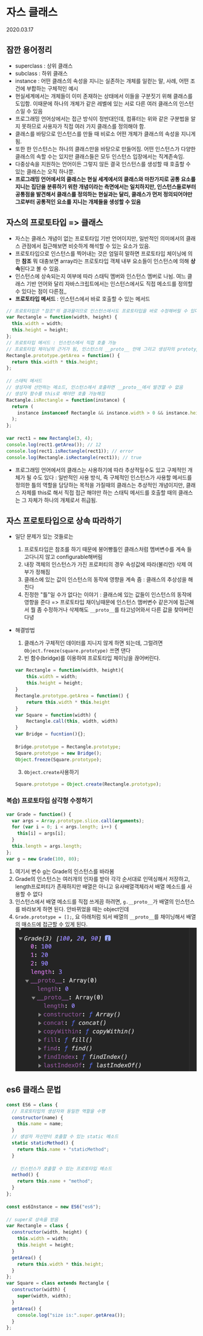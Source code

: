 # 자스 클래스

2020.03.17

## 잠깐 용어정리

- superclass : 상위 클래스
- subclass : 하위 클래스
- instance : 어떤 클래스의 속성을 지니는 실존하는 개체를 일컫는 말, 사례, 어떤 조건에 부합하는 구체적인 예시
- 현실세계에서는 개체들이 이미 존재하는 상태에서 이들을 구분짓기 위해 클래스를 도입함. 이때문에 하나의 개체가 같은 레벨에 있는 서로 다른 여러 클래스의 인스턴스일 수 있음
- 프로그래밍 언어상에서는 접근 방식이 정반대인데, 컴퓨터는 위와 같은 구분법을 알지 못하므로 사용자가 직접 여러 가지 클래스를 정의해야 함.
- 클래스를 바탕으로 인스턴스를 만들 때 비로소 어떤 개체가 클래스의 속성을 지니게 됨.
- 또한 한 인스턴스는 하나의 클래스만을 바탕으로 만들어짐. 어떤 인스턴스가 다양한 클래스의 속할 수는 있지만 클래스들은 모두 인스턴스 입장에서는 직계존속임.
- 다중상속을 지원하는 언어이든 그렇지 않든 결국 인스턴스를 생성할 때 호출할 수 있는 클래스는 오직 하나뿐.
- **프로그래밍 언어에서의 클래스는 현실 세계에서의 클래스와 마찬가지로 공통 요소를 지니는 집단을 분류하기 위한 개념이라는 측면에서는 일치하지만, 인스턴스들로부터 공통점을 발견해서 클래스를 정의하는 현실과는 달리, 클래스가 먼저 정의되어야만 그로부터 공통적인 요소를 지니는 개체들을 생성할 수 있음**

## 자스의 프로토타입 => 클래스

- 자스는 클래스 개념이 없는 프로토타입 기반 언어이지만, 일반적인 의미에서의 클래스 관점에서 접근해보면 비슷하게 해석할 수 있는 요소가 있음.
- 프로토타입으로 인스턴스를 찍어내는 것은 엄밀히 말하면 프로토타입 체이닝에 의한 **참조** 뭐 대충보면 array라는 프로토타입 객체 내부 요소들이 인스턴스에 의해 **상속**된다고 볼 수 있음.
- 인스턴스에 상속되는지 여부에 따라 스태틱 멤버와 인스턴스 멤버로 나뉨. 여느 클래스 기반 언어와 달리 자바스크립트에서는 인스턴스에서도 직접 메소드를 정의할 수 있다는 점이 다른점,,
- **프로토타입 메서드** : 인스턴스에서 바로 호출할 수 있는 메서드

```javascript
// 프로토타입은 "참조"의 결과물이므로 인스턴스에서도 프로토타입을 바로 수정해버릴 수 있다
var Rectangle = function(width, height) {
  this.width = width;
  this.height = height;
};
// 프로토타입 메서드 : 인스턴스에서 직접 호출 가능
// 프로토타입 체이닝의 근거가 됨, 인스턴스의 __proto__ 안에 그리고 생성자의 prototype에 있음
Rectangle.prototype.getArea = function() {
  return this.width * this.height;
};

// 스태틱 메서드
// 생성자에 선언하는 메소드, 인스턴스에서 호출하면 __proto__에서 발견할 수 없음
// 생성자 함수를 this로 해야만 호출 가능해짐
Ractangle.isRectangle = function(instance) {
  return (
    instance instanceof Rectangle && instance.width > 0 && instance.height > 0
  );
};

var rect1 = new Rectangle(3, 4);
console.log(rect1.getArea()); // 12
console.log(rect1.isRectangle(rect1)); // error
console.log(Rectangle.isRectangle(rect1)); // true
```

- 프로그래밍 언어에서의 클래스는 사용하기에 따라 추상적일수도 있고 구체적인 개체가 될 수도 있다 : 일반적인 사용 방식, 즉 구체적인 인스턴스가 사용할 메서드를 정의한 틀의 역할을 담당하는 목적을 가질때의 클래스는 추상적인 개념이지만, 클래스 자체를 this로 해서 직접 접근 해야만 하는 스태틱 메서드를 호출할 때의 클래스는 그 자체가 하나의 개체로서 취급됨.

## 자스 프로토타입으로 상속 따라하기

- 일단 문제가 있는 것들로는
  1. 프로토타입은 참조를 하기 때문에 붕어빵틀인 클래스처럼 멤버변수를 계속 들고다니지 않고 configurable해버림
  2. 내장 객체의 인스턴스가 가진 프로퍼티의 경우 속성값에 따라(불리언) 삭제 여부가 정해짐
  3. 클래스에 있는 값이 인스턴스의 동작에 영향을 계속 줌 : 클래스의 추상성을 해친다
  4. 진정한 "틀"일 수가 없다는 이야기 : 클래스에 있는 값들이 인스턴스의 동작에 영향을 준다 => 프로토타입 채이닝때문에 인스턴스 맴버변수 같은거에 접근해서 뭘 좀 수정하거나 삭제해도 `__proto__`를 타고넘어와서 다른 값을 찾아버린다녕
- 해결방법

  1. 클래스가 구체적인 데이터를 지니지 않게 하면 되는데, 그럴려면 `Object.freeze(square.prototype)` 쓰면 댄다
  2. 빈 함수(bridge)를 이용하여 프로토타입 체이닝을 끊어버린다.

  ```javascript
  var Rectangle = function(width, height){
      this.width = width;
      this.height = height;
  }
  Rectangle.prototype.getArea = function() {
      return this.width * this.height
  }
  var Square = function(width) {
      Rectangle.call(this, width, width)
  }
  var Bridge = fucntion(){};

  Bridge.prototype = Rectangle.prototype;
  Square.prototype = new Bridge();
  Object.freeze(Square.prototype);
  ```

  3. `Object.create`사용하기

  ```javascript
  Square.prototype = Object.create(Rectangle.prototype);
  ```

### 복습) 프로토타입 삼각형 수정하기

```javascript
var Grade = function() {
  var args = Array.prototype.slice.call(arguments);
  for (var i = 0; i < args.length; i++) {
    this[i] = args[i];
  }
  this.length = args.length;
};
var g = new Grade(100, 80);
```

1. 여기서 변수 g는 Grade의 인스턴스를 바라봄
2. Grade의 인스턴스는 여러개의 인자를 받아 각각 순서대로 인덱싱해서 저장하고, length프로퍼티가 존재하지만 배열은 아니고 유사배열객체라서 배열 메소드를 사용할 수 없다
3. 인스턴스에서 배열 메소드를 직접 쓰게끔 하려면, `g.__proto__`가 배열의 인스턴스를 바라보게 하면 된다. 안바뀌었을 때는 object인데
4. `Grade.prototype = [];`, 요 아래처럼 되서 배열의 `__proto__`를 채이닝해서 배열의 매소드에 접근할 수 있게 된다.
   ![클래스](../img/class1.png)

## es6 클래스 문법

```javascript
const ES6 = class {
  // 프로토타입의 생성자와 동일한 역할을 수행
  constructor(name) {
    this.name = name;
  }
  // 생성자 자신만이 호출할 수 있는 static 메소드
  static staticMethod() {
    return this.name + "staticMethod";
  }

  // 인스턴스가 호출할 수 있는 프로토타입 메소드
  method() {
    return this.name + "method";
  }
};

const es6Instance = new ES6("es6");

// super로 상속을 받음
var Rectangle = class {
  constructor(width, height) {
    this.width = width;
    this.height = height;
  }
  getArea() {
    return this.width * this.height;
  }
};
var Square = class extends Rectangle {
  constructor(width) {
    super(width, width);
  }
  getArea() {
    console.log("size is:".super.getArea());
  }
};
```
